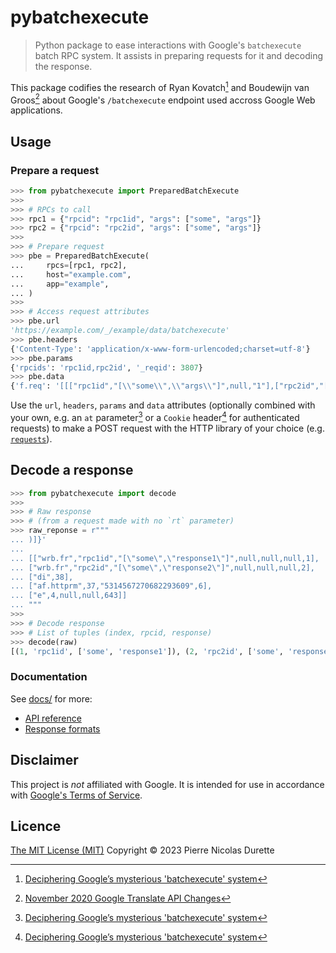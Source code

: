 # pybatchexecute

> Python package to ease interactions with Google's `batchexecute` batch RPC system. It assists in preparing requests for it and decoding the response.

This package codifies the research of Ryan Kovatch[^1] and Boudewijn van Groos[^2] about Google's `/batchexecute` endpoint used accross Google Web applications.

## Usage

### Prepare a request

```python
>>> from pybatchexecute import PreparedBatchExecute
>>>
>>> # RPCs to call
>>> rpc1 = {"rpcid": "rpc1id", "args": ["some", "args"]}
>>> rpc2 = {"rpcid": "rpc2id", "args": ["some", "args"]}
>>>
>>> # Prepare request
>>> pbe = PreparedBatchExecute(
...     rpcs=[rpc1, rpc2],
...     host="example.com",
...     app="example",
... )
>>>
>>> # Access request attributes
>>> pbe.url
'https://example.com/_/example/data/batchexecute'
>>> pbe.headers
{'Content-Type': 'application/x-www-form-urlencoded;charset=utf-8'}
>>> pbe.params
{'rpcids': 'rpc1id,rpc2id', '_reqid': 3807}
>>> pbe.data
{'f.req': '[[["rpc1id","[\\"some\\",\\"args\\"]",null,"1"],["rpc2id","[\\"some\\",\\"args\\"]",null,"2"]]]'}
```

Use the `url`, `headers`, `params` and `data` attributes (optionally combined with your own, e.g. an `at` parameter[^1] or a `Cookie` header[^1] for authenticated requests) to make a POST request with the HTTP library of your choice (e.g. [`requests`](https://requests.readthedocs.io/en/latest/)).

## Decode a response

```python
>>> from pybatchexecute import decode
>>>
>>> # Raw response
>>> # (from a request made with no `rt` parameter)
>>> raw_reponse = r"""
... )]}'
...
... [["wrb.fr","rpc1id","[\"some\",\"response1\"]",null,null,null,1],
... ["wrb.fr","rpc2id","[\"some\",\"response2\"]",null,null,null,2],
... ["di",38],
... ["af.httprm",37,"5314567270682293609",6],
... ["e",4,null,null,643]]
... """
>>>
>>> # Decode response
>>> # List of tuples (index, rpcid, response)
>>> decode(raw)
[(1, 'rpc1id', ['some', 'response1']), (2, 'rpc2id', ['some', 'response2'])]
```

### Documentation

See [docs/](docs/) for more:

* [API reference](docs/api.md)
* [Response formats](docs/response-formats.md)

## Disclaimer

This project is *not* affiliated with Google. It is intended for use in accordance with [Google's Terms of Service](https://policies.google.com/terms).

## Licence

[The MIT License (MIT)](LICENSE) Copyright © 2023 Pierre Nicolas Durette

[^1]: [Deciphering Google’s mysterious 'batchexecute' system](https://kovatch.medium.com/deciphering-google-batchexecute-74991e4e446c)

[^2]: [November 2020 Google Translate API Changes](https://github.com/Boudewijn26/gTTS-token/blob/master/docs/november-2020-translate-changes.md)